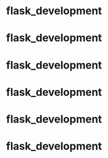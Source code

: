 # flask_development
# flask_development
# flask_development
# flask_development
# flask_development
# flask_development
